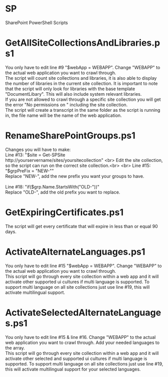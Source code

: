 # SP
SharePoint PowerShell Scripts


# GetAllSiteCollectionsAndLibraries.ps1
You only have to edit line #9 "$webApp = WEBAPP". Change "WEBAPP" to the actual web application you want to crawl through. <br>
The script will count site collections and libraries, it is also able to display the number of libraries in the current site collection. It is important to note that the script will only look for libraries with the base template "DocumentLibary". This will also include system relevant libraries.<br>
If you are not allowed to crawl through a specific site collection you will get the error "No permissions on " including the site collection.<br>
The script will create a transcript in the same folder as the script is running in, the file name will be the name of the web application.

# RenameSharePointGroups.ps1
Changes you will have to make:<br>
Line #13: "$site = Get-SPSite http://yourservername/sites/yoursitecollection" <br>
Edit the site collection, so the script can run on the correct site collection.<br>
<br>
Line #15: "$grpPreFix = "NEW-""<br>
Replace "NEW-", add the new prefix you want your groups to have.<br>
<br>
Line #18: "if($grp.Name.StartsWith("OLD-"))"<br>
Replace "OLD-", add the old prefix you want to replace.<br>

# GetExpiringCertificates.ps1
The script will get every certificate that will expire in less than or equal 90 days.

# ActivateAlternateLanguages.ps1
You only have to edit line #15 "$webApp = WEBAPP". Change "WEBAPP" to the actual web application you want to crawl through. <br>
This script will go through every site collection within a web app and it will activate other supported ui cultures if multi language is supported. To support multi language on all site collections just use line #19, this will activate multilingual support.

# ActivateSelectedAlternateLanguages.ps1
You only have to edit line #15 & line #16. Change "WEBAPP" to the actual web application you want to crawl through. Add your needed languages to the array.<br>
This script will go through every site collection within a web app and it will activate other selected and supported ui cultures if multi language is supported. To support multi language on all site collections just use line #19, this will activate multilingual support for your selected languages.
